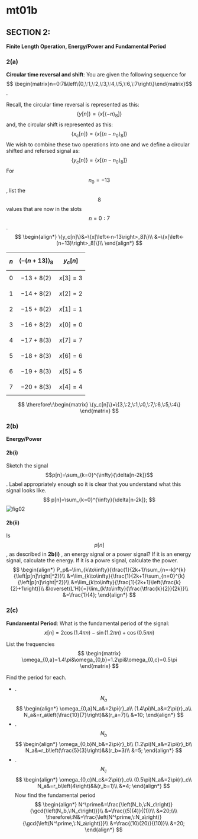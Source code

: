 # mt01b

## SECTION 2:
__Finite Length Operation, Energy/Power and Fundamental Period__

### 2(a)
__Circular time reversal and shift__: You are given the following sequence for $$ \begin{matrix}n=0:7&\left\{0,\:1,\:2,\:3,\:4,\:5,\:6,\:7\right\}\end{matrix}$$.

Recall, the circular time reversal is represented as this:
$$
\{y[n]\}=\{x[\left<-n\right>_8]\}
$$
and, the circular shift is represented as this:
$$
\{x_c[n]\}=\{x[\left<n-n_0\right>_8]\}
$$
We wish to combine these two operations into one and we define a circular shifted and refersed signal as:
$$
\{y_c[n]\}=\{x[\left<n-n_0\right>_8]\}
$$
For $$n_0=-13$$, list the $$8$$ values that are now in the slots $$n=0:7$$.
$$
\begin{align*}
\{y_c[n]\}&=\{x[\left<-n-13\right>_8]\}\\
&=\{x[\left<-(n+13)\right>_8]\}\\
\end{align*}
$$

| $$n$$ | $$\left<-(n+13)\right>_8$$ | $$y_c[n]$$ |
| :---: | :------------------------: | :--------: |
| $$0$$ | $$-13+8(2)$$ | $$x[3]=3$$ |
| $$1$$ | $$-14+8(2)$$ | $$x[2]=2$$ |
| $$2$$ | $$-15+8(2)$$ | $$x[1]=1$$ |
| $$3$$ | $$-16+8(2)$$ | $$x[0]=0$$ |
| $$4$$ | $$-17+8(3)$$ | $$x[7]=7$$ |
| $$5$$ | $$-18+8(3)$$ | $$x[6]=6$$ |
| $$6$$ | $$-19+8(3)$$ | $$x[5]=5$$ |
| $$7$$ | $$-20+8(3)$$ | $$x[4]=4$$ |

$$
\therefore\:\begin{matrix}
\{y_c[n]\}=\{3,\:2,\:1,\:0,\:7,\:6,\:5,\:4\}
\end{matrix}
$$

### 2(b)
__Energy/Power__

#### 2b(i)
Sketch the signal $$p[n]=\sum_{k=0}^{\infty}{\delta[n-2k]}$$. Label appropriately enough so it is clear that you understand what this signal looks like.
$$
p[n]=\sum_{k=0}^{\infty}{\delta[n-2k]};
$$
![fig02](mt01/mt01-fig02.png)


#### 2b(ii)
Is $$p[n]$$, as described in __2b(i)__ , an energy signal or a power signal? If it is an energy signal, calculate the energy. If it is a powre signal, calculate the power.
$$
\begin{align*}
P_p&=\lim_{k\to\infty}{\frac{1}{2k+1}\sum_{n=-k}^{k}{\left|p[n]\right|^2}}\\
&=\lim_{k\to\infty}{\frac{1}{2k+1}\sum_{n=0}^{k}{\left|p[n]\right|^2}}\\
&=\lim_{k\to\infty}{\frac{1}{2k+1}\left(\frac{k}{2}+1\right)}\\
&\overset{L'H}{=}\lim_{k\to\infty}{\frac{\tfrac{k}{2}}{2k}}\\
&=\frac{1}{4};
\end{align*}
$$


### 2(c)
__Fundamental Period__: What is the fundamental period of the signal:
$$
x[n]=2\cos{\left(1.4\pi{n}\right)}-\sin{\left(1.2\pi{n}\right)}+\cos{\left(0.5\pi{n}\right)}
$$ 

List the frequencies
$$
\begin{matrix}
\omega_{0,a}=1.4\pi&\omega_{0,b}=1.2\pi&\omega_{0,c}=0.5\pi
\end{matrix}
$$

Find the period for each.
- .$$N_a$$
$$
\begin{align*}
\omega_{0,a}N_a&=2\pi{r}_a\\
(1.4\pi)N_a&=2\pi{r}_a\\
N_a&=r_a\left(\frac{10}{7}\right)&&(r_a=7)\\
&=10;
\end{align*}
$$
- .$$N_b$$
$$
\begin{align*}
\omega_{0,b}N_b&=2\pi{r}_b\\
(1.2\pi)N_a&=2\pi{r}_b\\
N_a&=r_b\left(\frac{5}{3}\right)&&(r_b=3)\\
&=5;
\end{align*}
$$
- .$$N_c$$
$$
\begin{align*}
\omega_{0,c}N_c&=2\pi{r}_c\\
(0.5\pi)N_a&=2\pi{r}_c\\
N_a&=r_b\left(4\right)&&(r_b=1)\\
&=4;
\end{align*}
$$
Now find the fundamental period
$$
\begin{align*}
N^\prime&=\frac{\left(N_b,\:N_c\right)}{\gcd{\left(N_b,\:N_c\right)}}\\
&=\frac{(5)(4)}{(1)}\\
&=20;\\\\
\therefore\:N&=\frac{\left(N^\prime,\:N_a\right)}{\gcd{\left(N^\prime,\:N_a\right)}}\\
&=\frac{(10)(20)}{(10)}\\
&=20;
\end{align*}
$$


